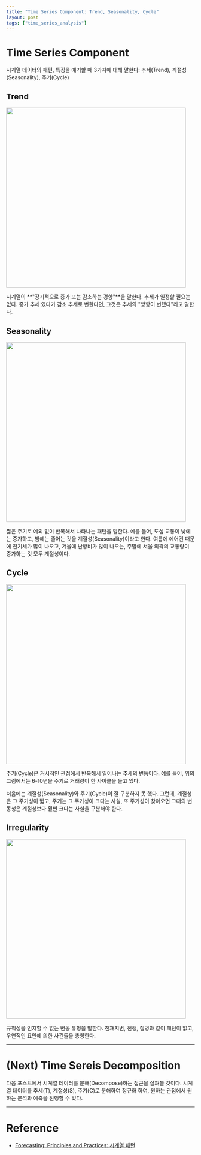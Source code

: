 ```yaml
---
title: "Time Series Component: Trend, Seasonality, Cycle"
layout: post
tags: ["time_series_analysis"]
---
```


# Time Series Component

시계열 데이터의 패턴, 특징을 얘기할 때 3가지에 대해 말한다: 추세(Trend), 계절성(Seasonality), 주기(Cycle)

## Trend

<div class="img-wrapper">
  <img src="{{ "/images/time-series-analysis/time-series-components-1.png" | relative_url }}" width="480px">
</div>

시계열이 **"장기적으로 증가 또는 감소하는 경향"**을 말한다. 추세가 일정할 필요는 없다. 증가 추세 였다가 감소 추세로 변한다면, 그것은 추세의 "방향이 변했다"라고 말한다.

## Seasonality

<div class="img-wrapper">
  <img src="{{ "/images/time-series-analysis/time-series-components-2.png" | relative_url }}" width="480px">
</div>

짧은 주기로 예외 없이 반복해서 나타나는 패턴을 말한다. 예를 들어, 도심 교통이 낮에는 증가하고, 밤에는 줄어는 것을 계절성(Seasonality)이라고 한다. 여름에 에어컨 때문에 전기세가 많이 나오고, 겨울에 난방비가 많이 나오는, 주말에 서울 외곽의 교통량이 증가하는 것 모두 계절성이다.

## Cycle

<div class="img-wrapper">
  <img src="{{ "/images/time-series-analysis/time-series-components-3.png" | relative_url }}" width="480px">
</div>

주기(Cycle)은 거시적인 관점에서 반복해서 일어나는 추세의 변동이다. 예를 들어, 위의 그림에서는 6-10년을 주기로 거래량이 한 사이클을 돌고 있다.

처음에는 계절성(Seasonality)와 주기(Cycle)이 잘 구분하지 못 했다. 그런데, 계절성은 그 주기성이 짧고, 주기는 그 주기성이 크다는 사실, 또 주기성이 찾아오면 그때의 변동성은 계절성보다 훨씬 크다는 사실을 구분해야 한다.

## Irregularity

<div class="img-wrapper">
  <img src="{{ "/images/time-series-analysis/time-series-components-4.png" | relative_url }}" width="480px">
</div>

규칙성을 인지할 수 없는 변동 유형을 말한다. 천재지변, 전쟁, 질병과 같이 패턴이 없고, 우연적인 요인에 의한 사건들을 총칭한다.

<hr/>

# (Next) Time Sereis Decomposition

다음 포스트에서 시계열 데이터를 분해(Decompose)하는 접근을 살펴볼 것이다. 시계열 데이터를 추세(T), 계절성(S), 주기(C)로 분해하여 정규화 하여, 원하는 관점에서 원하는 분석과 예측을 진행할 수 있다.

<hr/>

# Reference

- [Forecasting: Principles and Practices: 시계열 패턴](https://otexts.com/fppkr/tspatterns.html)
